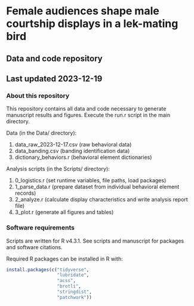 # Female audiences shape male courtship displays in a lek-mating bird
## Data and code repository
## Last updated 2023-12-19

### About this repository
This repository contains all data and code necessary to generate manuscript results and figures. Execute the run.r script in the main directory.

Data (in the Data/ directory):
1. data_raw_2023-12-17.csv (raw behavioral data)
2. data_banding.csv (banding identification data)
3. dictionary_behaviors.r (behavioral element dictionaries)

Analysis scripts (in the Scripts/ directory):
1. 0_logistics.r (set runtime variables, file paths, load packages)
2. 1_parse_data.r (prepare dataset from individual behavioral element records)
3. 2_analyze.r (calculate display characteristics and write analysis report file)
4. 3_plot.r (generate all figures and tables)

### Software requirements
Scripts are written for R v4.3.1. See scripts and manuscript for packages and software citations.

Required R packages can be installed in R with:
```R
install.packages(c("tidyverse",
                   "lubridate",
                   "acss",
                   "brotli",
                   "stringdist",
                   "patchwork"))
```               
